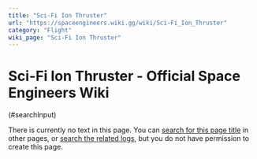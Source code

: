 ```yaml
---
title: "Sci-Fi Ion Thruster"
url: "https://spaceengineers.wiki.gg/wiki/Sci-Fi_Ion_Thruster"
category: "Flight"
wiki_page: "Sci-Fi Ion Thruster"
---
```


# Sci-Fi Ion Thruster - Official Space Engineers Wiki

(#searchInput)

There is currently no text in this page. You can [search for this page title](https://spaceengineers.wiki.gg/wiki/Special:Search/Sci-Fi_Ion_Thruster "Special:Search/Sci-Fi Ion Thruster") in other pages, or [search the related logs](https://spaceengineers.wiki.gg/wiki/Special:Log?page=Sci-Fi_Ion_Thruster), but you do not have permission to create this page.